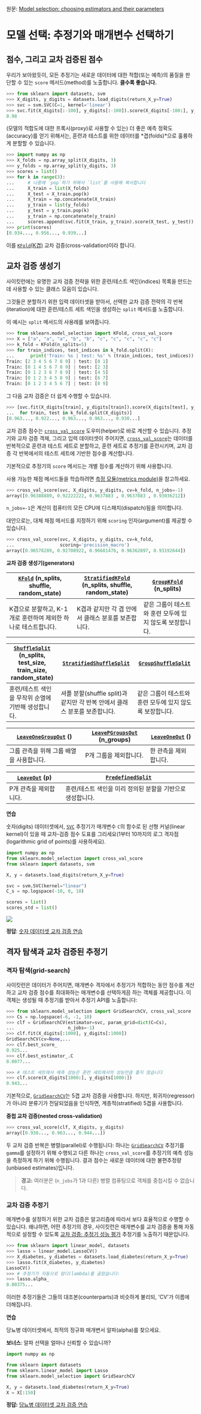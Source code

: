 원문: [Model selection: choosing estimators and their parameters](https://scikit-learn.org/stable/tutorial/statistical_inference/model_selection.html)

# 모델 선택: 추정기와 매개변수 선택하기

## 점수, 그리고 교차 검증된 점수

우리가 보아왔듯이, 모든 추정기는 새로운 데이터에 대한 적합(또는 예측)의 품질을 판단할 수 있는 `score` 메서드(method)를 노출합니다. **클수록 좋습니다.**

```python
>>> from sklearn import datasets, svm
>>> X_digits, y_digits = datasets.load_digits(return_X_y=True)
>>> svc = svm.SVC(C=1, kernel='linear')
>>> svc.fit(X_digits[:-100], y_digits[:-100]).score(X_digits[-100:], y_digits[-100:])
0.98
```

(모델의 적합도에 대한 프록시(proxy)로 사용할 수 있는) 더 좋은 예측 정확도(accuracy)를 얻기 위해서는, 훈련과 테스트를 위한 데이터를 *겹(folds)*으로 훌륭하게 분할할 수 있습니다.

```python
>>> import numpy as np
>>> X_folds = np.array_split(X_digits, 3)
>>> y_folds = np.array_split(y_digits, 3)
>>> scores = list()
>>> for k in range(3):
...     # 나중에 `pop`하기 위해서 `list`를 사용해 복사합니다
...     X_train = list(X_folds)
...     X_test = X_train.pop(k)
...     X_train = np.concatenate(X_train)
...     y_train = list(y_folds)
...     y_test = y_train.pop(k)
...     y_train = np.concatenate(y_train)
...     scores.append(svc.fit(X_train, y_train).score(X_test, y_test))
>>> print(scores)
[0.934..., 0.956..., 0.939...]
```

이를 [`KFold`(K겹)](../../modules/generated/sklearn.model_selection.KFold) 교차 검증(cross-validation)이라 합니다.

## 교차 검증 생성기

사이킷런에는 유명한 교차 검증 전략을 위한 훈련/테스트 색인(indices) 목록을 만드는 데 사용할 수 있는 클래스 모음이 있습니다.

그것들은 분할하기 위한 입력 데이터셋을 받아서, 선택한 교차 검증 전략의 각 반복(iteration)에 대한 훈련/테스트 세트 색인을 생성하는 `split` 메서드를 노출합니다.

이 예시는 `split` 메서드의 사용례를 보여줍니다.

```python
>>> from sklearn.model_selection import KFold, cross_val_score
>>> X = ["a", "a", "a", "b", "b", "c", "c", "c", "c", "c"]
>>> k_fold = KFold(n_splits=5)
>>> for train_indices, test_indices in k_fold.split(X):
...      print('Train: %s | test: %s' % (train_indices, test_indices))
Train: [2 3 4 5 6 7 8 9] | test: [0 1]
Train: [0 1 4 5 6 7 8 9] | test: [2 3]
Train: [0 1 2 3 6 7 8 9] | test: [4 5]
Train: [0 1 2 3 4 5 8 9] | test: [6 7]
Train: [0 1 2 3 4 5 6 7] | test: [8 9]
```

그 다음 교차 검증은 더 쉽게 수행할 수 있습니다.

```python
>>> [svc.fit(X_digits[train], y_digits[train]).score(X_digits[test], y_digits[test])
...  for train, test in k_fold.split(X_digits)]
[0.963..., 0.922..., 0.963..., 0.963..., 0.930...]
```

교차 검증 점수는 [`cross_val_score`](../../modules/generated/sklearn.model_selection.cross_val_score) 도우미(helper)로 바로 계산할 수 있습니다. 추정기와 교차 검증 객체, 그리고 입력 데이터셋이 주어지면, [`cross_val_score`](../../modules/generated/sklearn.model_selection.cross_val_score)는 데이터를 반복적으로 훈련과 테스트 세트로 분할하고, 훈련 세트로 추정기를 훈련시키며, 교차 검증 각 반복에서의 테스트 세트에 기반한 점수를 계산합니다.

기본적으로 추정기의 `score` 메서드는 개별 점수를 계산하기 위해 사용합니다.

사용 가능한 채점 메서드들을 학습하려면 [측정 모듈(metrics module)](../modules/metrics)을 참고하세요.

```python
>>> cross_val_score(svc, X_digits, y_digits, cv=k_fold, n_jobs=-1)
array([0.96388889, 0.92222222, 0.9637883 , 0.9637883 , 0.93036212])
```

`n_jobs=-1`은 계산이 컴퓨터의 모든 CPU에 디스패치(dispatch)됨을 의미합니다.

대안으로는, 대체 채점 메서드를 지정하기 위해 `scoring` 인자(argument)를 제공할 수 있습니다.

```python
>>> cross_val_score(svc, X_digits, y_digits, cv=k_fold,
...                 scoring='precision_macro')
array([0.96578289, 0.92708922, 0.96681476, 0.96362897, 0.93192644])
```

**교차 검증 생성기(generators)**

|[`KFold`](../../modules/generated/sklearn.model_selection.KFold) **(n_splits, shuffle, random_state)**|[`StratifiedKFold`](../../modules/generated/sklearn.model_selection.StratifiedKFold) **(n_splits, shuffle, random_state)**|[`GroupKFold`](../../modules/generated/sklearn.model_selection.GroupKFold) (n_splits)|
|---|---|---|
|K겹으로 분할하고, K-1개로 훈련하여 제외한 하나로 테스트합니다.|K겹과 같지만 각 겹 안에서 클래스 분포를 보존합니다.|같은 그룹이 테스트와 훈련 모두에 있지 않도록 보장합니다.|

|[`ShuffleSplit`](../../modules/generated/sklearn.model_selection.ShuffleSplit) **(n_splits, test_size, train_size, random_state)**|[`StratifiedShuffleSplit`](../../modules/generated/sklearn.model_selection.StratifiedShuffleSplit)|[`GroupShuffleSplit`](../../modules/generated/sklearn.model_selection.GroupShuffleSplit)|
|---|---|---|
|훈련/테스트 색인을 무작위 순열에 기반해 생성합니다.|셔플 분할(shuffle split)과 같지만 각 반복 안에서 클래스 분포를 보존합니다.|같은 그룹이 테스트와 훈련 모두에 있지 않도록 보장합니다.|

|[`LeaveOneGroupOut`](../../modules/generated/sklearn.model_selection.LeaveOneGroupOut) **()**|[`LeavePGroupsOut`](../../modules/generated/sklearn.model_selection.LeavePGroupsOut) **(n_groups)**|[`LeaveOneOut`](../../modules/generated/sklearn.model_selection.LeaveOneOut) **()**|
|---|---|---|
|그룹 관측을 위해 그룹 배열을 사용합니다.|P개 그룹을 제외합니다.|한 관측을 제외합니다.|

|[`LeaveOut`](../../modules/generated/sklearn.model_selection.LeavePOut) **(p)**|[`PredefinedSplit`](../../modules/generated/sklearn.model_selection.PredefinedSplit)|
|---|---|
|P개 관측을 제외합니다.|훈련/테스트 색인을 미리 정의된 분할을 기반으로 생성합니다.|

**연습**

숫자(digits) 데이터셋에서, [`SVC`](../../modules/generated/sklearn.svm.SVC) 추정기가 매개변수 `C`의 함수로 된 선형 커널(linear kernel)이 있을 때 교차-검증 점수 도표를 그리세요(1부터 10까지의 로그 격자점(logarithmic grid of points)를 사용하세요).

```python
import numpy as np
from sklearn.model_selection import cross_val_score
from sklearn import datasets, svm

X, y = datasets.load_digits(return_X_y=True)

svc = svm.SVC(kernel="linear")
C_s = np.logspace(-10, 0, 10)

scores = list()
scores_std = list()
```

![](https://scikit-learn.org/stable/_images/sphx_glr_plot_cv_digits_001.png)

**정답**: [숫자 데이터셋 교차 검증 연습](../../auto_examples/exercises/plot_cv_digits)

## 격자 탐색과 교차 검증된 추정기

### 격자 탐색(grid-search)

사이킷런은 데이터가 주어지면, 매개변수 격자에서 추정기가 적합하는 동안 점수를 계산하고 교차 검증 점수를 최대화하는 매개변수를 선택하게끔 하는 객체를 제공합니다. 이 객체는 생성될 때 추정기를 받아서 추정기 API를 노출합니다:

```python
>>> from sklearn.model_selection import GridSearchCV, cross_val_score
>>> Cs = np.logspace(-6, -1, 10)
>>> clf = GridSearchCV(estimator=svc, param_grid=dict(C=Cs),
...                    n_jobs=-1)
>>> clf.fit(X_digits[:1000], y_digits[:1000])
GridSearchCV(cv=None,...
>>> clf.best_score_
0.925...
>>> clf.best_estimator_.C
0.0077...

>>> # 테스트 세트에서 예측 성능은 훈련 세트에서의 성능만큼 좋지 않습니다
>>> clf.score(X_digits[1000:], y_digits[1000:])
0.943...
```

기본적으로, [`GridSearchCV`](../../modules/generated/sklearn.model_selection.GridSearchCV)는 5겹 교차 검증을 사용합니다. 하지만, 회귀자(regressor)가 아니라 분류기가 전달되었음을 인식하면, 계층적(stratified) 5겹을 사용합니다.

**중첩 교차 검증(nested cross-validation)**

```python
>>> cross_val_score(clf, X_digits, y_digits) 
array([0.938..., 0.963..., 0.944...])
```

두 교차 검증 반복은 병렬(parallel)로 수행됩니다: 하나는 [`GridSearchCV`](../../modules/generated/sklearn.model_selection.GridSearchCV) 추정기를 `gamma`를 설정하기 위해 수행되고 다른 하나는 `cross_val_score`를 추정기의 예측 성능을 측정하게 하기 위해 수행됩니다. 결과 점수는 새로운 데이터에 대한 불편추정량(unbiased estimates)입니다.

> **경고:** 여러분은 (`n_jobs`가 1과 다른) 병렬 컴퓨팅으로 객체를 중첩시킬 수 없습니다.

### 교차 검증 추정기

매개변수를 설정하기 위한 교차 검증은 알고리즘에 따라서 보다 효율적으로 수행할 수 있습니다. 왜냐하면, 어떤 추정기의 경우, 사이킷런은 매개변수를 교차 검증을 통해 자동적으로 설정할 수 있도록 [교차 검증: 추정기 성능 평가](../../modules/cross_validation) 추정기를 노출하기 때문입니다.

```python
>>> from sklearn import linear_model, datasets
>>> lasso = linear_model.LassoCV()
>>> X_diabetes, y_diabetes = datasets.load_diabetes(return_X_y=True)
>>> lasso.fit(X_diabetes, y_diabetes)
LassoCV()
>>> # 추정기가 자동으로 람다(lambda)를 골랐습니다:
>>> lasso.alpha_
0.00375...
```

이러한 추정기들은 그들의 대조본(counterparts)과 비슷하게 불리되, 'CV'가 이름에 더해집니다.

**연습**

당뇨병 데이터셋에서, 최적의 정규화 매개변서 알파(alpha)를 찾으세요.

**보너스**: 알파 선택을 얼마나 신뢰할 수 있습니까?

```python
import numpy as np

from sklearn import datasets
from sklearn.linear_model import Lasso
from sklearn.model_selection import GridSearchCV

X, y = datasets.load_diabetes(return_X_y=True)
X = X[:150]
```

**정답:** [당뇨병 데이터셋 교차 검증 연습](../../auto_examples/exercises/plot_cv_diabetes)
